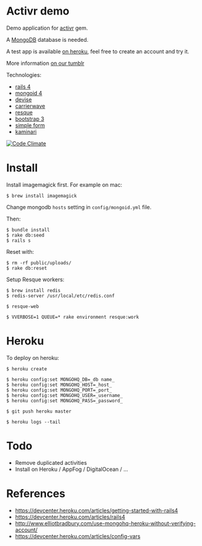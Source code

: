 Activr demo
===========

Demo application for [activr](https://github.com/fotonauts/activr) gem.

A [MongoDB](http://www.mongodb.org/) database is needed.

A test app is available [on heroku](http://activr-demo.herokuapp.com), feel free to create an account and try it.

More information [on our tumblr](http://fotopedia-code.tumblr.com)

Technologies:

- [rails 4](https://github.com/rails/rails)
- [mongoid 4](https://github.com/mongoid/mongoid)
- [devise](https://github.com/plataformatec/devise)
- [carrierwave](https://github.com/carrierwaveuploader/carrierwave)
- [resque](https://github.com/resque/resque)
- [bootstrap 3](http://getbootstrap.com)
- [simple form](https://github.com/plataformatec/simple_form)
- [kaminari](https://github.com/amatsuda/kaminari)

[![Code Climate](https://codeclimate.com/github/fotonauts/activr_demo.png)](https://codeclimate.com/github/fotonauts/activr_demo)


Install
=======

Install imagemagick first. For example on mac:

```
$ brew install imagemagick
```

Change mongodb `hosts` setting in `config/mongoid.yml` file.

Then:
```
$ bundle install
$ rake db:seed
$ rails s
```

Reset with:

```
$ rm -rf public/uploads/
$ rake db:reset
```

Setup Resque workers:
```
$ brew install redis
$ redis-server /usr/local/etc/redis.conf

$ resque-web

$ VVERBOSE=1 QUEUE=* rake environment resque:work
```


Heroku
======

To deploy on heroku:

```
$ heroku create

$ heroku config:set MONGOHQ_DB=_db name_
$ heroku config:set MONGOHQ_HOST=_host_
$ heroku config:set MONGOHQ_PORT=_port_
$ heroku config:set MONGOHQ_USER=_username_
$ heroku config:set MONGOHQ_PASS=_password_

$ git push heroku master

$ heroku logs --tail
```


Todo
====

- Remove duplicated activities
- Install on Heroku / AppFog / DigitalOcean / ...


References
==========

- <https://devcenter.heroku.com/articles/getting-started-with-rails4>
- <https://devcenter.heroku.com/articles/rails4>
- <http://www.elliotbradbury.com/use-mongohq-heroku-without-verifying-account/>
- <https://devcenter.heroku.com/articles/config-vars>
